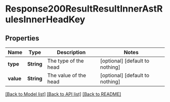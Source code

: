 # Response200ResultResultInnerAstRulesInnerHeadKey


## Properties
Name | Type | Description | Notes
------------ | ------------- | ------------- | -------------
**type** | **String** | The type of the head | [optional] [default to nothing]
**value** | **String** | The value of the head | [optional] [default to nothing]


[[Back to Model list]](../README.md#models) [[Back to API list]](../README.md#api-endpoints) [[Back to README]](../README.md)


